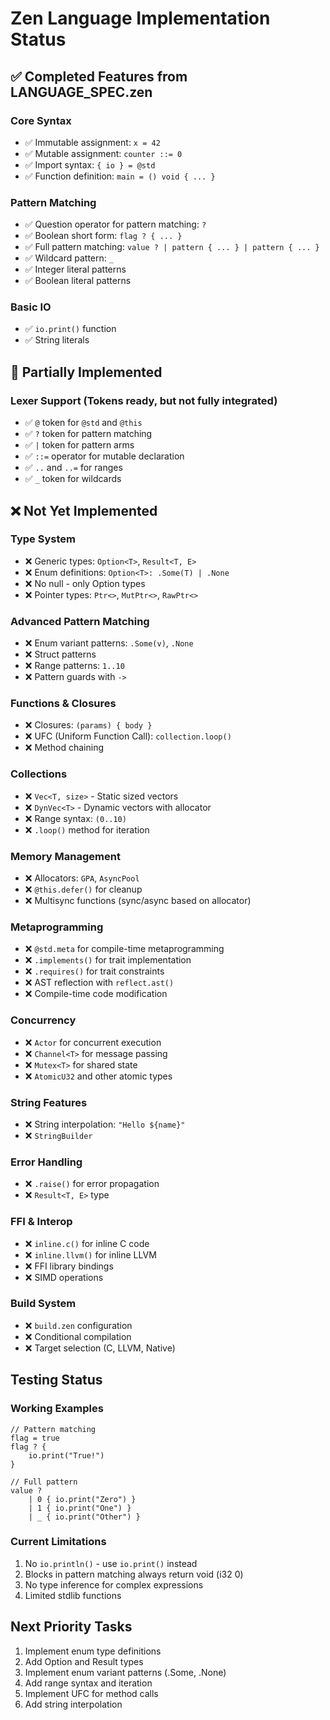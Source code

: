 # Zen Language Implementation Status

## ✅ Completed Features from LANGUAGE_SPEC.zen

### Core Syntax
- ✅ Immutable assignment: `x = 42`
- ✅ Mutable assignment: `counter ::= 0`
- ✅ Import syntax: `{ io } = @std`
- ✅ Function definition: `main = () void { ... }`

### Pattern Matching
- ✅ Question operator for pattern matching: `?`
- ✅ Boolean short form: `flag ? { ... }`
- ✅ Full pattern matching: `value ? | pattern { ... } | pattern { ... }`
- ✅ Wildcard pattern: `_`
- ✅ Integer literal patterns
- ✅ Boolean literal patterns

### Basic IO
- ✅ `io.print()` function
- ✅ String literals

## 🚧 Partially Implemented

### Lexer Support (Tokens ready, but not fully integrated)
- ✅ `@` token for `@std` and `@this`
- ✅ `?` token for pattern matching
- ✅ `|` token for pattern arms
- ✅ `::=` operator for mutable declaration
- ✅ `..` and `..=` for ranges
- ✅ `_` token for wildcards

## ❌ Not Yet Implemented

### Type System
- ❌ Generic types: `Option<T>`, `Result<T, E>`
- ❌ Enum definitions: `Option<T>: .Some(T) | .None`
- ❌ No null - only Option types
- ❌ Pointer types: `Ptr<>`, `MutPtr<>`, `RawPtr<>`

### Advanced Pattern Matching
- ❌ Enum variant patterns: `.Some(v)`, `.None`
- ❌ Struct patterns
- ❌ Range patterns: `1..10`
- ❌ Pattern guards with `->`

### Functions & Closures
- ❌ Closures: `(params) { body }`
- ❌ UFC (Uniform Function Call): `collection.loop()`
- ❌ Method chaining

### Collections
- ❌ `Vec<T, size>` - Static sized vectors
- ❌ `DynVec<T>` - Dynamic vectors with allocator
- ❌ Range syntax: `(0..10)`
- ❌ `.loop()` method for iteration

### Memory Management
- ❌ Allocators: `GPA`, `AsyncPool`
- ❌ `@this.defer()` for cleanup
- ❌ Multisync functions (sync/async based on allocator)

### Metaprogramming
- ❌ `@std.meta` for compile-time metaprogramming
- ❌ `.implements()` for trait implementation
- ❌ `.requires()` for trait constraints
- ❌ AST reflection with `reflect.ast()`
- ❌ Compile-time code modification

### Concurrency
- ❌ `Actor` for concurrent execution
- ❌ `Channel<T>` for message passing
- ❌ `Mutex<T>` for shared state
- ❌ `AtomicU32` and other atomic types

### String Features
- ❌ String interpolation: `"Hello ${name}"`
- ❌ `StringBuilder`

### Error Handling
- ❌ `.raise()` for error propagation
- ❌ `Result<T, E>` type

### FFI & Interop
- ❌ `inline.c()` for inline C code
- ❌ `inline.llvm()` for inline LLVM
- ❌ FFI library bindings
- ❌ SIMD operations

### Build System
- ❌ `build.zen` configuration
- ❌ Conditional compilation
- ❌ Target selection (C, LLVM, Native)

## Testing Status

### Working Examples
```zen
// Pattern matching
flag = true
flag ? {
    io.print("True!")
}

// Full pattern
value ?
    | 0 { io.print("Zero") }
    | 1 { io.print("One") }
    | _ { io.print("Other") }
```

### Current Limitations
1. No `io.println()` - use `io.print()` instead
2. Blocks in pattern matching always return void (i32 0)
3. No type inference for complex expressions
4. Limited stdlib functions

## Next Priority Tasks
1. Implement enum type definitions
2. Add Option and Result types
3. Implement enum variant patterns (.Some, .None)
4. Add range syntax and iteration
5. Implement UFC for method calls
6. Add string interpolation